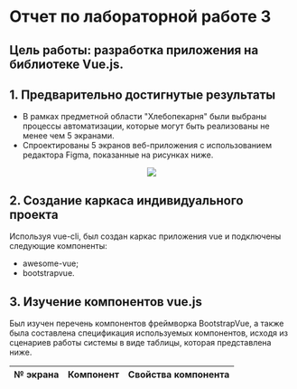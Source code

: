 # Отчет по лабораторной работе 3

## **Цель работы:** разработка приложения на библиотеке Vue.js.
## 1. Предварительно достигнутые результаты

* В рамках предметной области "Хлебопекарня" были выбраны процессы автоматизации, которые могут быть реализованы не менее чем 5 экранами.
* Спроектированы 5 экранов веб-приложения с использованием редактора Figma, показанные на рисунках ниже.

<p align="center">
  <img src="https://sun1-20.userapi.com/V9ZTkbyO4ziO3A2eIS5B_XZDWOg1CTSXTURbGg/CLPdC7dxRTo.jpg">
</p>

## 2. Создание каркаса индивидуального проекта
Используя vue-cli, был создан каркас приложения vue и подключены следующие компоненты:

* awesome-vue;
* bootstrapvue.

## 3. Изучение компонентов vue.js
Был изучен перечень компонентов фреймворка BootstrapVue, а также была составлена спецификация используемых компонентов, исходя из сценариев работы системы в виде таблицы, которая представлена ниже.

№ экрана | Компонент | Свойства компонента
--- | --- | ---
